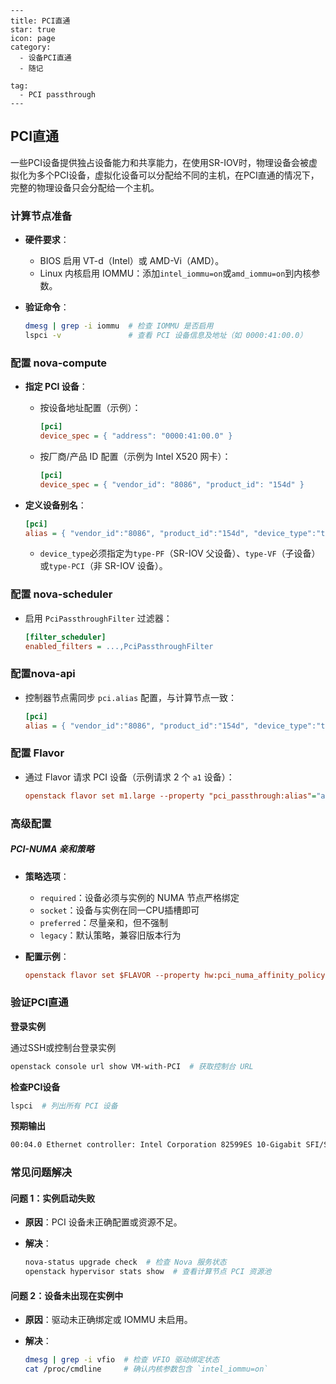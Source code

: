```
---
title: PCI直通
star: true
icon: page
category:
  - 设备PCI直通
  - 随记

tag: 
  - PCI passthrough
---

```

## PCI直通
一些PCI设备提供独占设备能力和共享能力，在使用SR-IOV时，物理设备会被虚拟化为多个PCI设备，虚拟化设备可以分配给不同的主机，在PCI直通的情况下，完整的物理设备只会分配给一个主机。

### 计算节点准备

- **硬件要求**：
  - BIOS 启用 VT-d（Intel）或 AMD-Vi（AMD）。
  - Linux 内核启用 IOMMU：添加`intel_iommu=on`或`amd_iommu=on`到内核参数。

- **验证命令**：

  ```bash
  dmesg | grep -i iommu  # 检查 IOMMU 是否启用
  lspci -v               # 查看 PCI 设备信息及地址（如 0000:41:00.0）
  ```

### 配置 nova-compute

- **指定 PCI 设备**：

  - 按设备地址配置（示例）：

    ```ini
    [pci]
    device_spec = { "address": "0000:41:00.0" }
    ```

  - 按厂商/产品 ID 配置（示例为 Intel X520 网卡）：

    ```ini
    [pci]
    device_spec = { "vendor_id": "8086", "product_id": "154d" }
    ```

- **定义设备别名**：

  ```ini
  [pci]
  alias = { "vendor_id":"8086", "product_id":"154d", "device_type":"type-PF", "name":"a1" }
  ```

  - `device_type`必须指定为`type-PF`（SR-IOV 父设备）、`type-VF`（子设备）或`type-PCI`（非 SR-IOV 设备）。

### 配置 nova-scheduler

- 启用 `PciPassthroughFilter` 过滤器：

  ```ini
  [filter_scheduler]
  enabled_filters = ...,PciPassthroughFilter
  ```

### 配置nova-api

- 控制器节点需同步 `pci.alias` 配置，与计算节点一致：

  ```ini
  [pci]
  alias = { "vendor_id":"8086", "product_id":"154d", "device_type":"type-PF", "name":"a1" }
  ```

### **配置 Flavor**

- 通过 Flavor 请求 PCI 设备（示例请求 2 个 `a1` 设备）：

  ```ini
  openstack flavor set m1.large --property "pci_passthrough:alias"="a1:2"
  ```


### 高级配置

##### **PCI-NUMA 亲和策略**

- **策略选项**：
  - `required`：设备必须与实例的 NUMA 节点严格绑定
  - `socket`：设备与实例在同一CPU插槽即可
  - `preferred`：尽量亲和，但不强制
  - `legacy`：默认策略，兼容旧版本行为

- **配置示例**：

  ```ini
  openstack flavor set $FLAVOR --property hw:pci_numa_affinity_policy=preferred
  ```

### 验证PCI直通

**登录实例**

通过SSH或控制台登录实例

```bash
openstack console url show VM-with-PCI  # 获取控制台 URL
```

**检查PCI设备**

```bash
lspci  # 列出所有 PCI 设备
```

**预期输出**

```bash
00:04.0 Ethernet controller: Intel Corporation 82599ES 10-Gigabit SFI/SFP+ Network Connection (rev 01)
```

### **常见问题解决**

#### **问题 1：实例启动失败**

- **原因**：PCI 设备未正确配置或资源不足。

- **解决**：

  ```bash
  nova-status upgrade check  # 检查 Nova 服务状态
  openstack hypervisor stats show  # 查看计算节点 PCI 资源池
  ```

#### **问题 2：设备未出现在实例中**

- **原因**：驱动未正确绑定或 IOMMU 未启用。

- **解决**：

  ```bash
  dmesg | grep -i vfio  # 检查 VFIO 驱动绑定状态
  cat /proc/cmdline     # 确认内核参数包含 `intel_iommu=on`
  ```
